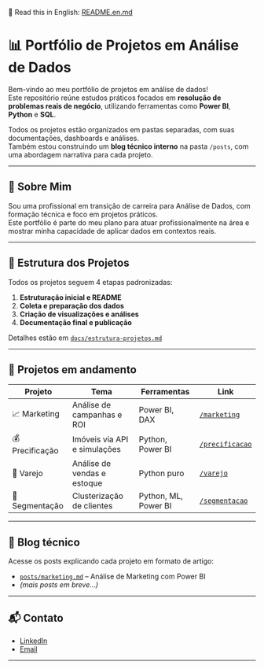 📄 Read this in English: [README.en.md](./README.md)


# 📊 Portfólio de Projetos em Análise de Dados

Bem-vindo ao meu portfólio de projetos em análise de dados!  
Este repositório reúne estudos práticos focados em **resolução de problemas reais de negócio**, utilizando ferramentas como **Power BI**, **Python** e **SQL**.

Todos os projetos estão organizados em pastas separadas, com suas documentações, dashboards e análises.  
Também estou construindo um **blog técnico interno** na pasta `/posts`, com uma abordagem narrativa para cada projeto.

---

## 🧠 Sobre Mim

Sou uma profissional em transição de carreira para Análise de Dados, com formação técnica e foco em projetos práticos.  
Este portfólio é parte do meu plano para atuar profissionalmente na área e mostrar minha capacidade de aplicar dados em contextos reais.

---

## 📁 Estrutura dos Projetos

Todos os projetos seguem 4 etapas padronizadas:

1. **Estruturação inicial e README**
2. **Coleta e preparação dos dados**
3. **Criação de visualizações e análises**
4. **Documentação final e publicação**

Detalhes estão em [`docs/estrutura-projetos.md`](./docs/estrutura-projetos.md)

---

## 📂 Projetos em andamento

| Projeto | Tema | Ferramentas | Link |
|--------|------|-------------|------|
| 📈 Marketing | Análise de campanhas e ROI | Power BI, DAX | [`/marketing`](./marketing) |
| 💰 Precificação | Imóveis via API e simulações | Python, Power BI | [`/precificacao`](./precificacao) |
| 🛒 Varejo | Análise de vendas e estoque | Python puro | [`/varejo`](./varejo) |
| 👥 Segmentação | Clusterização de clientes | Python, ML, Power BI | [`/segmentacao`](./segmentacao) |

---

## 📝 Blog técnico

Acesse os posts explicando cada projeto em formato de artigo:

- [`posts/marketing.md`](./posts/marketing.md) – Análise de Marketing com Power BI
- *(mais posts em breve...)*

---

## 📬 Contato

- [LinkedIn](https://www.linkedin.com/in/patricia-iaczinski/)
- [Email](patricia.iaczinski@gmail.com)

---
